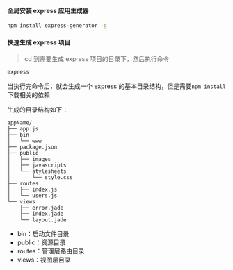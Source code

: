 #### 全局安装 express 应用生成器

``` bash
npm install express-generator -g
```



#### 快速生成 express 项目

> cd 到需要生成 express 项目的目录下，然后执行命令

``` bash
express
```

当执行完命令后，就会生成一个 express 的基本目录结构，但是需要`npm install`下载相关的依赖

生成的目录结构如下：

````
appName/
├── app.js
├── bin
│   └── www
├── package.json
├── public
│   ├── images
│   ├── javascripts
│   └── stylesheets
│       └── style.css
├── routes
│   ├── index.js
│   └── users.js
└── views
    ├── error.jade
    ├── index.jade
    └── layout.jade
````

+ bin：启动文件目录
+ public：资源目录
+ routes：管理层路由目录
+ views：视图层目录